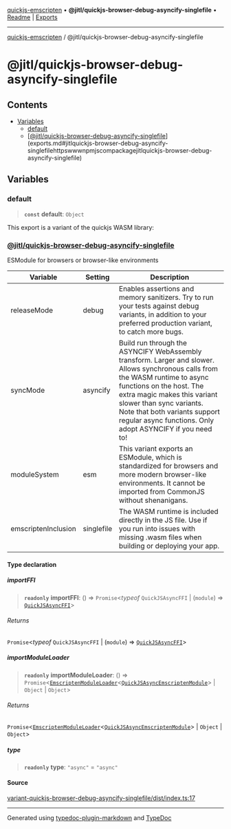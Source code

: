 [quickjs-emscripten](../../packages.md) • **@jitl/quickjs-browser-debug-asyncify-singlefile** • [Readme](README.md) \| [Exports](exports.md)

***

[quickjs-emscripten](../../packages.md) / @jitl/quickjs-browser-debug-asyncify-singlefile

# @jitl/quickjs-browser-debug-asyncify-singlefile

## Contents

- [Variables](exports.md#variables)
  - [default](exports.md#default)
  - [[@jitl/quickjs-browser-debug-asyncify-singlefile](https://www.npmjs.com/package/@jitl/quickjs-browser-debug-asyncify-singlefile)](exports.md#jitlquickjs-browser-debug-asyncify-singlefilehttpswwwnpmjscompackagejitlquickjs-browser-debug-asyncify-singlefile)

## Variables

### default

> **`const`** **default**: `Object`

This export is a variant of the quickjs WASM library:
### [@jitl/quickjs-browser-debug-asyncify-singlefile](https://www.npmjs.com/package/@jitl/quickjs-browser-debug-asyncify-singlefile)

ESModule for browsers or browser-like environments

| Variable            |    Setting                     |    Description    |
| --                  | --                             | --                |
| releaseMode         | debug | Enables assertions and memory sanitizers. Try to run your tests against debug variants, in addition to your preferred production variant, to catch more bugs. |
| syncMode            | asyncify | Build run through the ASYNCIFY WebAssembly transform. Larger and slower. Allows synchronous calls from the WASM runtime to async functions on the host. The extra magic makes this variant slower than sync variants. Note that both variants support regular async functions. Only adopt ASYNCIFY if you need to! |
| moduleSystem        | esm | This variant exports an ESModule, which is standardized for browsers and more modern browser-like environments. It cannot be imported from CommonJS without shenanigans. |
| emscriptenInclusion | singlefile | The WASM runtime is included directly in the JS file. Use if you run into issues with missing .wasm files when building or deploying your app. |

#### Type declaration

##### importFFI

> **`readonly`** **importFFI**: () => `Promise`\<*typeof* `QuickJSAsyncFFI` \| (`module`) => [`QuickJSAsyncFFI`](../../quickjs-emscripten/interfaces/QuickJSAsyncFFI.md)\>

###### Returns

`Promise`\<*typeof* `QuickJSAsyncFFI` \| (`module`) => [`QuickJSAsyncFFI`](../../quickjs-emscripten/interfaces/QuickJSAsyncFFI.md)\>

##### importModuleLoader

> **`readonly`** **importModuleLoader**: () => `Promise`\<[`EmscriptenModuleLoader`](../../quickjs-emscripten/interfaces/EmscriptenModuleLoader.md)\<[`QuickJSAsyncEmscriptenModule`](../../quickjs-emscripten/interfaces/QuickJSAsyncEmscriptenModule.md)\> \| `Object` \| `Object`\>

###### Returns

`Promise`\<[`EmscriptenModuleLoader`](../../quickjs-emscripten/interfaces/EmscriptenModuleLoader.md)\<[`QuickJSAsyncEmscriptenModule`](../../quickjs-emscripten/interfaces/QuickJSAsyncEmscriptenModule.md)\> \| `Object` \| `Object`\>

##### type

> **`readonly`** **type**: `"async"` = `"async"`

#### Source

[variant-quickjs-browser-debug-asyncify-singlefile/dist/index.ts:17](https://github.com/justjake/quickjs-emscripten/blob/main/packages/variant-quickjs-browser-debug-asyncify-singlefile/dist/index.ts#L17)

***

Generated using [typedoc-plugin-markdown](https://www.npmjs.com/package/typedoc-plugin-markdown) and [TypeDoc](https://typedoc.org/)
